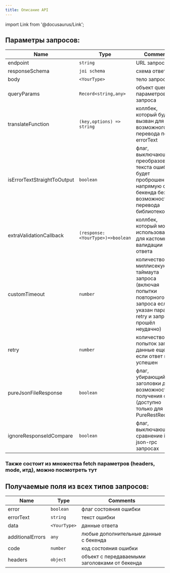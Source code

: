 ```yaml
---
title: Описание API
---
```


import Link from '@docusaurus/Link';

## Параметры запросов:

| Name                        | Type                             | Comments                                                                                                                            |
| --------------------------- | -------------------------------- | ----------------------------------------------------------------------------------------------------------------------------------- |
| endpoint                    | `string`                         | URL запроса                                                                                                                         |
| responseSchema              | `joi schema`                     | схема ответа joi                                                                                                                    |
| body                        | `<YourType>`                     | тело запроса                                                                                                                        |
| queryParams                 | `Record<string,any>`             | объект query параметров запроса                                                                                                     |
| translateFunction           | `(key,options) => string`        | коллбек, который будет вызван для возможного перевода поля errorText                                                                |
| isErrorTextStraightToOutput | `boolean`                        | флаг, выключающий преобразование текста ошибки - будет проброшен напрямую с бекенда без возможности перевода библиотекой            |
| extraValidationCallback     | `(response:<YourType>)=>boolean` | коллбек, который можно использовать для кастомной валидации ответа                                                                  |
| customTimeout               | `number`                         | количество миллисекунд до таймаута запроса (включая попытки повторного запроса если указан параметр retry и запрос прошёл неудачно) |
| retry                       | `number`                         | количество попыток запрос данные еще раз если ответ не успешен                                                                      |
| pureJsonFileResponse        | `boolean`                        | флаг, убирающий доп заголовки для возможности получения файла (доступно только для PureRestRequest)                                 |
| ignoreResponseIdCompare  |  ```boolean``` | флаг, выключающий сравнение id в json-rpc запросах |
### Также состоит из множества fetch параметров (headers, mode, итд), можно посмотреть <Link to='https://developer.mozilla.org/ru/docs/Web/API/Fetch_API/Using_Fetch'>тут</Link>

## Получаемые поля из всех типов запросов:

| Name             | Type         | Comments                              |
| ---------------- | ------------ | ------------------------------------- |
| error            | `boolean`    | флаг состояния ошибки                 |
| errorText        | `string`     | текст ошибки                          |
| data             | `<YourType>` | данные ответа                         |
| additionalErrors | `any`        | любые дополнительные данные с бекенда |
| code             | `number`     | код состояния ошибки                  |
| headers             | `object`     | объект с передаваемыми заголовками от бекенда                  |
